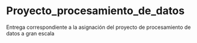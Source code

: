 # Proyecto_procesamiento_de_datos
Entrega correspondiente a la asignación del proyecto de procesamiento de datos a gran escala
